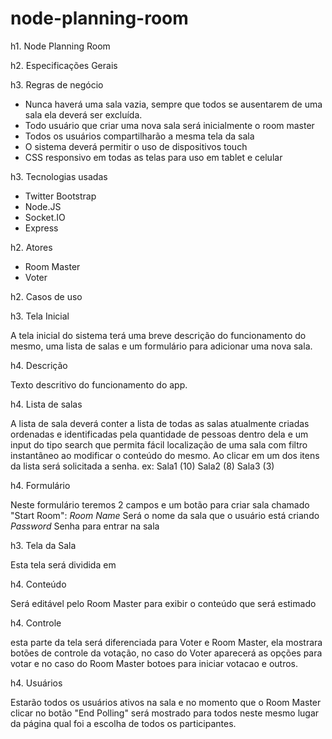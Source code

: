 node-planning-room
==================
h1. Node Planning Room

h2. Especificações Gerais

h3. Regras de negócio
* Nunca haverá uma sala vazia, sempre que todos se ausentarem de uma sala ela deverá ser excluída.
* Todo usuário que criar uma nova sala será inicialmente o room master
* Todos os usuários compartilharão a mesma tela da sala
* O sistema deverá permitir o uso de dispositivos touch
* CSS responsivo em todas as telas para uso em tablet e celular

h3. Tecnologias usadas
* Twitter Bootstrap
* Node.JS
* Socket.IO
* Express

h2. Atores

* Room Master
* Voter

h2. Casos de uso

h3. Tela Inicial

A tela inicial do sistema terá uma breve descrição do funcionamento do mesmo, uma lista de salas e um formulário para adicionar uma nova sala.

h4. Descrição

Texto descritivo do funcionamento do app.

h4. Lista de salas

A lista de sala deverá conter a lista de todas as salas atualmente criadas ordenadas e identificadas pela quantidade de pessoas dentro dela e um input do tipo search que permita fácil localização de uma sala com filtro instantâneo ao modificar o conteúdo do mesmo. Ao clicar em um dos itens da lista será solicitada a senha.
ex:
Sala1 (10)
Sala2 (8)
Sala3 (3)


h4. Formulário

Neste formulário teremos 2 campos e um botão para criar sala chamado "Start Room":
*Room Name*
Será o nome da sala que o usuário está criando
*Password*
Senha para entrar na sala


h3. Tela da Sala

Esta tela será dividida em

h4. Conteúdo

Será editável pelo Room Master para exibir o conteúdo que será estimado

h4. Controle

esta parte da tela será diferenciada para Voter e Room Master, ela mostrara botões de controle da votação, no caso do Voter aparecerá as opções para votar e no caso do Room Master botoes para iniciar votacao e outros.

h4. Usuários

Estarão todos os usuários ativos na sala e no momento que o Room Master clicar no botão "End Polling" será mostrado para todos neste mesmo lugar da página qual foi a escolha de todos os participantes.

